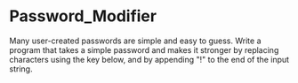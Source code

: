 # Password_Modifier
Many user-created passwords are simple and easy to guess. Write a program that takes a simple password and makes it stronger by replacing characters using the key below, and by appending "!" to the end of the input string.
